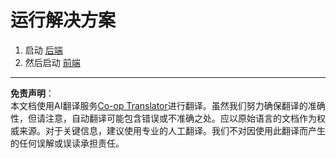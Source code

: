 <!--
CO_OP_TRANSLATOR_METADATA:
{
  "original_hash": "cb549dcad8eea3221cb89793aeaa3bb3",
  "translation_date": "2025-09-01T15:22:00+00:00",
  "source_file": "9-chat-project/solution/README.md",
  "language_code": "zh"
}
-->
# 运行解决方案

1. 启动 [后端](./backend/README.md)
1. 然后启动 [前端](./frontend/README.md)

---

**免责声明**：  
本文档使用AI翻译服务[Co-op Translator](https://github.com/Azure/co-op-translator)进行翻译。虽然我们努力确保翻译的准确性，但请注意，自动翻译可能包含错误或不准确之处。应以原始语言的文档作为权威来源。对于关键信息，建议使用专业的人工翻译。我们不对因使用此翻译而产生的任何误解或误读承担责任。